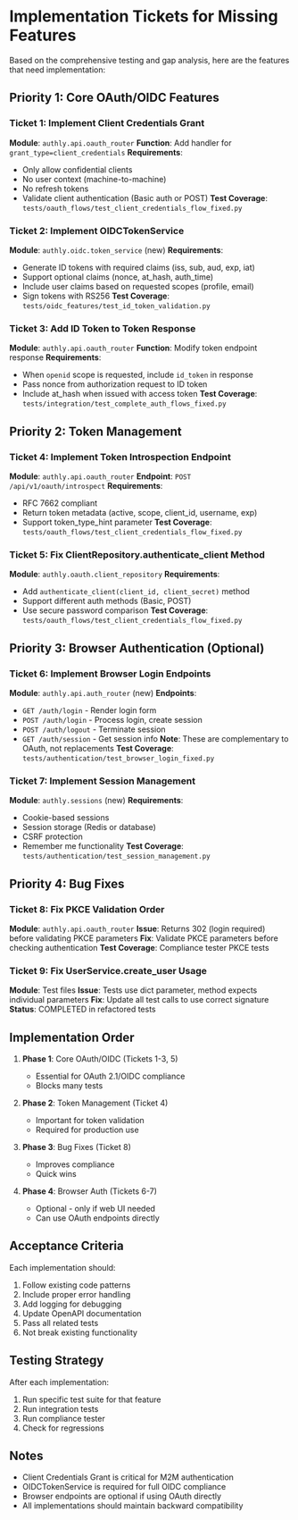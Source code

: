 # Implementation Tickets for Missing Features

Based on the comprehensive testing and gap analysis, here are the features that need implementation:

## Priority 1: Core OAuth/OIDC Features

### Ticket 1: Implement Client Credentials Grant
**Module**: `authly.api.oauth_router`
**Function**: Add handler for `grant_type=client_credentials`
**Requirements**:
- Only allow confidential clients
- No user context (machine-to-machine)
- No refresh tokens
- Validate client authentication (Basic auth or POST)
**Test Coverage**: `tests/oauth_flows/test_client_credentials_flow_fixed.py`

### Ticket 2: Implement OIDCTokenService
**Module**: `authly.oidc.token_service` (new)
**Requirements**:
- Generate ID tokens with required claims (iss, sub, aud, exp, iat)
- Support optional claims (nonce, at_hash, auth_time)
- Include user claims based on requested scopes (profile, email)
- Sign tokens with RS256
**Test Coverage**: `tests/oidc_features/test_id_token_validation.py`

### Ticket 3: Add ID Token to Token Response
**Module**: `authly.api.oauth_router`
**Function**: Modify token endpoint response
**Requirements**:
- When `openid` scope is requested, include `id_token` in response
- Pass nonce from authorization request to ID token
- Include at_hash when issued with access token
**Test Coverage**: `tests/integration/test_complete_auth_flows_fixed.py`

## Priority 2: Token Management

### Ticket 4: Implement Token Introspection Endpoint
**Module**: `authly.api.oauth_router`
**Endpoint**: `POST /api/v1/oauth/introspect`
**Requirements**:
- RFC 7662 compliant
- Return token metadata (active, scope, client_id, username, exp)
- Support token_type_hint parameter
**Test Coverage**: `tests/oauth_flows/test_client_credentials_flow_fixed.py`

### Ticket 5: Fix ClientRepository.authenticate_client Method
**Module**: `authly.oauth.client_repository`
**Requirements**:
- Add `authenticate_client(client_id, client_secret)` method
- Support different auth methods (Basic, POST)
- Use secure password comparison
**Test Coverage**: `tests/oauth_flows/test_client_credentials_flow_fixed.py`

## Priority 3: Browser Authentication (Optional)

### Ticket 6: Implement Browser Login Endpoints
**Module**: `authly.api.auth_router` (new)
**Endpoints**:
- `GET /auth/login` - Render login form
- `POST /auth/login` - Process login, create session
- `POST /auth/logout` - Terminate session
- `GET /auth/session` - Get session info
**Note**: These are complementary to OAuth, not replacements
**Test Coverage**: `tests/authentication/test_browser_login_fixed.py`

### Ticket 7: Implement Session Management
**Module**: `authly.sessions` (new)
**Requirements**:
- Cookie-based sessions
- Session storage (Redis or database)
- CSRF protection
- Remember me functionality
**Test Coverage**: `tests/authentication/test_session_management.py`

## Priority 4: Bug Fixes

### Ticket 8: Fix PKCE Validation Order
**Module**: `authly.api.oauth_router`
**Issue**: Returns 302 (login required) before validating PKCE parameters
**Fix**: Validate PKCE parameters before checking authentication
**Test Coverage**: Compliance tester PKCE tests

### Ticket 9: Fix UserService.create_user Usage
**Module**: Test files
**Issue**: Tests use dict parameter, method expects individual parameters
**Fix**: Update all test calls to use correct signature
**Status**: COMPLETED in refactored tests

## Implementation Order

1. **Phase 1**: Core OAuth/OIDC (Tickets 1-3, 5)
   - Essential for OAuth 2.1/OIDC compliance
   - Blocks many tests
   
2. **Phase 2**: Token Management (Ticket 4)
   - Important for token validation
   - Required for production use

3. **Phase 3**: Bug Fixes (Ticket 8)
   - Improves compliance
   - Quick wins

4. **Phase 4**: Browser Auth (Tickets 6-7)
   - Optional - only if web UI needed
   - Can use OAuth endpoints directly

## Acceptance Criteria

Each implementation should:
1. Follow existing code patterns
2. Include proper error handling
3. Add logging for debugging
4. Update OpenAPI documentation
5. Pass all related tests
6. Not break existing functionality

## Testing Strategy

After each implementation:
1. Run specific test suite for that feature
2. Run integration tests
3. Run compliance tester
4. Check for regressions

## Notes

- Client Credentials Grant is critical for M2M authentication
- OIDCTokenService is required for full OIDC compliance
- Browser endpoints are optional if using OAuth directly
- All implementations should maintain backward compatibility